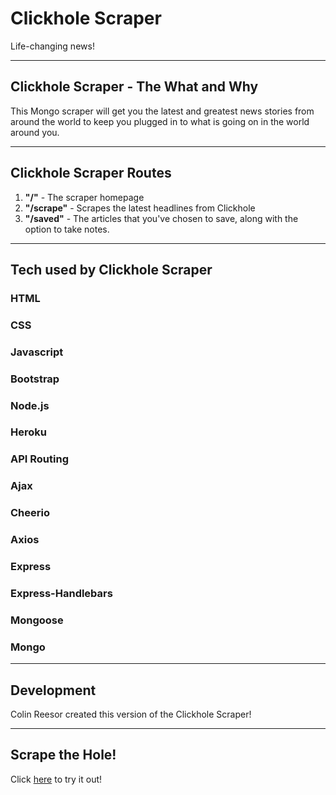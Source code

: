 # Clickhole Scraper
Life-changing news!

****
## Clickhole Scraper - The What and Why
This Mongo scraper will get you the latest and greatest news stories from around the world to keep you plugged in to what is going on in the world around you.

****
## Clickhole Scraper Routes
1) **"/"** - The scraper homepage
2) **"/scrape"** - Scrapes the latest headlines from Clickhole
3) **"/saved"** - The articles that you've chosen to save, along with the option to take notes.

****
## Tech used by Clickhole Scraper

### **HTML**
### **CSS**
### **Javascript**
### **Bootstrap**
### **Node.js**
### **Heroku**
### **API Routing**
### **Ajax**
### **Cheerio**
### **Axios**
### **Express**
### **Express-Handlebars**
### **Mongoose**
### **Mongo**

****
## Development

Colin Reesor created this version of the Clickhole Scraper!

****
## Scrape the Hole!

Click [here](https://headholelines.herokuapp.com/) to try it out!